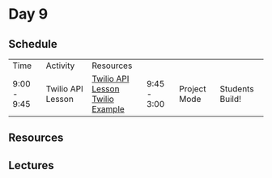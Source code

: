 # Day 9

## Schedule

<table>
    <tr>
        <td>Time</td>
        <td>Activity</td>
        <td>Resources</td>
    </tr>
    <tr>
        <td>9:00 - 9:45</td>
        <td>Twilio API Lesson</td>
        <td>
            <a href="lectures/APIs/README.md">Twilio API Lesson</a>
            <br>
            <a href="lectures/APIs/twilio_example.rb"> Twilio Example</a>
        </td>
        <td>9:45 - 3:00</td>
        <td>Project Mode</td>
        <td>
            Students Build!
        </td>
    </tr>
</table>

## Resources

## Lectures
